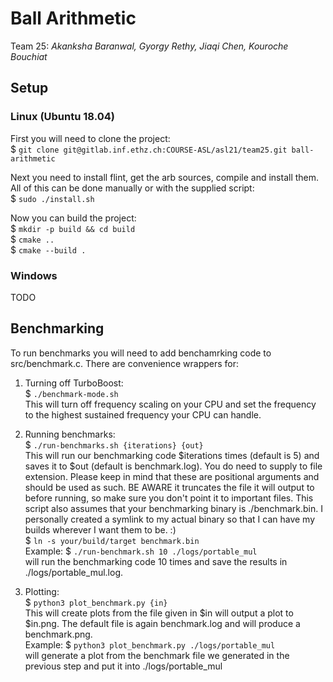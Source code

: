 # Ball Arithmetic
Team 25: _Akanksha Baranwal, Gyorgy Rethy, Jiaqi Chen, Kouroche Bouchiat_

## Setup
### Linux (Ubuntu 18.04)
First you will need to clone the project:  
$ `git clone git@gitlab.inf.ethz.ch:COURSE-ASL/asl21/team25.git ball-arithmetic`

Next you need to install flint, get the arb sources, compile and install them.
All of this can be done manually or with the supplied script:  
$ `sudo ./install.sh`

Now you can build the project:  
$ `mkdir -p build && cd build`  
$ `cmake ..`  
$ `cmake --build .`

### Windows
TODO

## Benchmarking
To run benchmarks you will need to add benchamrking code to src/benchmark.c.
There are convenience wrappers for:
1. Turning off TurboBoost:  
    $ `./benchmark-mode.sh`  
   This will turn off frequency scaling on your CPU and set the frequency to the
   highest sustained frequency your CPU can handle.

2. Running benchmarks:  
   $ `./run-benchmarks.sh {iterations} {out}`  
   This will run our benchmarking code $iterations times (default is 5) and saves
   it to $out (default is benchmark.log). You do need to supply to file extension.
   Please keep in mind that these are positional arguments and should be used as such.
   BE AWARE it truncates the file it will output to before running, so make sure you don't 
   point it to important files.
   This script also assumes that your benchmarking binary is ./benchmark.bin.
   I personally created a symlink to my actual binary so that I can have my builds wherever I want them to be. :)  
   $ `ln -s your/build/target benchmark.bin`  
   Example: $ `./run-benchmark.sh 10 ./logs/portable_mul`  
   will run the benchmarking code 10 times and save the results in ./logs/portable_mul.log.

3. Plotting:  
   $ `python3 plot_benchmark.py {in}`  
   This will create plots from the file given in $in will output a plot to $in.png. 
   The default file is again benchmark.log and will produce a benchmark.png.  
   Example: $ `python3 plot_benchmark.py ./logs/portable_mul`  
   will generate a plot from the benchmark file we generated in the previous step 
   and put it into ./logs/portable_mul